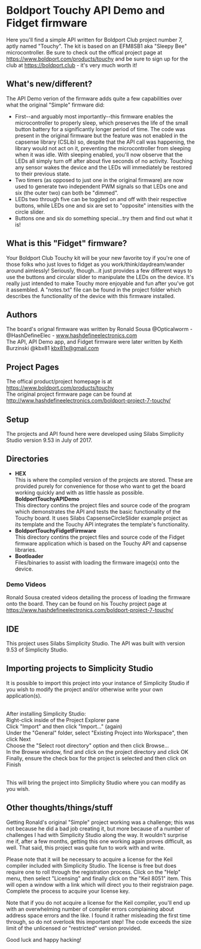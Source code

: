 # Boldport Touchy API Demo and Fidget firmware

Here you'll find a simple API written for Boldport Club project number 7, aptly named "Touchy". The kit is based on an EFM8SB1 aka "Sleepy Bee" microcontroller. Be sure to check out the offical project page at https://www.boldport.com/products/touchy and be sure to sign up for the club at https://boldport.club - it's very much worth it!

## What's new/different?

The API Demo verion of the firmware adds quite a few capabilities over what the original "Simple" firmware did:
<ul>
<li>First--and arguably most importantly--this firmware enables the microcontroller to properly sleep, which preserves the life of the small button battery for a significantly longer period of time. The code was present in the original firmware but the feature was not enabled in the capsense library (CSLib) so, despite that the API call was happening, the library would not act on it, preventing the microcontroller from sleeping when it was idle. With sleeping enabled, you'll now observe that the LEDs all simply turn off after about five seconds of no activity. Touching any sensor wakes the device and the LEDs will immediately be restored to their previous state.</li>
<li>Two timers (as opposed to just one in the original firmware) are now used to generate two independent PWM signals so that LEDs one and six (the outer two) can both be "dimmed".</li>
<li>LEDs two through five can be toggled on and off with their respective buttons, while LEDs one and six are set to "opposite" intensities with the circle slider.</li>
<li>Buttons one and six do something special...try them and find out what it is!</li>
</ul>

## What is this "Fidget" firmware?

Your Boldport Club Touchy kit will be your new favorite toy if you're one of those folks who just loves to fidget as you work/think/daydream/wander around aimlessly! Seriously, though...it just provides a few different ways to use the buttons and circular slider to manipulate the LEDs on the device. It's really just intended to make Touchy more enjoyable and fun after you've got it assembled. A "notes.txt" file can be found in the project folder which describes the functionality of the device with this firmware installed.

## Authors

The board's orignal firmware was written by Ronald Sousa @Opticalworm - @HashDefineElec - www.hashdefineelectronics.com<br />
The API, API Demo app, and Fidget firmware were later written by Keith Burzinski @kbx81 kbx81x@gmail.com

## Project Pages

The offical product/project homepage is at https://www.boldport.com/products/touchy<br />
The original project firmware page can be found at http://www.hashdefineelectronics.com/boldport-project-7-touchy/

## Setup

The projects and API found here were developed using Silabs Simplicity Studio version 9.53 in July of 2017.

## Directories

<ul>
<li><b>HEX</b><br />
This is where the compiled version of the projects are stored. These are provided purely for convenience for those who want to get the board working quickly and with as little hassle as possible.</li

<li><b>BoldportTouchyAPIDemo</b><br />
This directory contins the project files and source code of the program which demonstrates the API and tests the basic functionality of the Touchy board. It uses Silabs CapsenseCircleSlider example project as its template and the Touchy API integrates the template's functionality.</li>

<li><b>BoldportTouchyFidgetFirmware</b><br />
This directory contins the project files and source code of the Fidget firmware application which is based on the Touchy API and capsense libraries.</li>

<li><b>Bootloader</b><br />
Files/binaries to assist with loading the firmware image(s) onto the device.</li>
</ul>

### Demo Videos

Ronald Sousa created videos detailing the process of loading the firmware onto the board. They can be found on his Touchy project page at https://www.hashdefineelectronics.com/boldport-project-7-touchy/

## IDE

This project uses Silabs Simplicity Studio. The API was built with version 9.53 of Simplicity Studio.

## Importing projects to Simplicity Studio

It is possible to import this project into your instance of Simplicity Studio if you wish to modify the project and/or otherwise write your own application(s).<br /><br />

After installing Simplicity Studio:<br />
Right-click inside of the Project Explorer pane<br />
Click "Import" and then click "Import..." (again)<br />
Under the "General" folder, select "Existing Project into Workspace", then click Next<br />
Choose the "Select root directory" option and then click Browse...<br />
In the Browse window, find and click on the project directory and click OK<br />
Finally, ensure the check box for the project is selected and then click on Finish<br /><br />

This will bring the project into Simplicity Studio where you can modify as you wish.

## Other thoughts/things/stuff

<p>Getting Ronald's original "Simple" project working was a challenge; this was not because he did a bad job creating it, but more because of a number of challenges I had with Simplicity Studio along the way. It wouldn't surprise me if, after a few months, getting this one working again proves difficult, as well. That said, this project was quite fun to work with and write.</p>
<p>Please note that it will be necessary to acquire a license for the Keil compiler included with Simplicity Studio. The
 license is free but does require one to roll through the registration process. Click on the "Help" menu, then select
 "Licensing" and finally click on the "Keil 8051" item. This will open a window with a link which will direct you to their
 registraion page. Complete the process to acquire your license key.</p>
<p>Note that if you do not acquire a license for the Keil compiler, you'll end up with an overwhelming number of compiler
 errors complaining about address space errors and the like. I found it rather misleading the first time through, so do not
 overlook this important step! The code exceeds the size limit of the unlicensed or "restricted" version provided.</p>
 <p>Good luck and happy hacking!</p>
